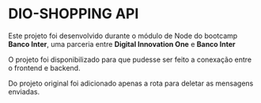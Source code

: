 # DIO-SHOPPING API

Este projeto foi desenvolvido durante o módulo de Node do bootcamp **Banco Inter**, uma parceria entre **Digital Innovation One** e **Banco Inter**

O projeto foi disponibilizado para que pudesse ser feito a conexação entre o frontend e backend.

Do projeto original foi adicionado apenas a rota para deletar as mensagens enviadas.
